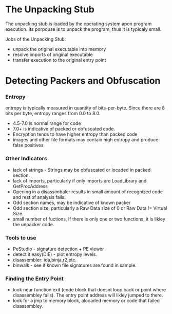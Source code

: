 # The Unpacking Stub

The unpacking stub is loaded by the operating system apon program execution.
Its porpouse is to unpack the program, thus it is typicaly small.

Jobs of the Unpacking Stub:
- unpack the original executable into memory
- resolve imports of original executable
- transfer execution to the original entry point

# Detecting Packers and Obfuscation

### Entropy
entropy is typically measured in quantity of bits-per-byte.
Since there are 8 bits per byte, entropy ranges from 0.0 to 8.0.


- 4.5-7.0 is normal range for code
- 7.0+ is indicative of packed or obfuscated code.
- Encryption tends to have higher entropy than packed code
- images and other file formats may contain high entropy and produce false positives

### Other Indicators
- lack of strings - Strings may be obfuscated or locaded in packed section.
- lack of imports, particularly if only imports are LoadLibrary and GetProcAddress
- Opening in a disassimbaler results in small amount of recognized code and rest of analysis fails.
- Odd section names, may be indicative of known packer
- Odd section size, particularly a Raw Data size of 0 or Raw Data != Virtual Size.
- small number of fuctions, If there is only one or two functions, it is likley the unpacker code.

### Tools to use
- PeStudio - signature detection + PE viewer
- detect it easy(DIE) - plot entropy levels.
- disassembler: ida,binja,r2,etc.
- binwalk - see if known file signatures are found in sample.

### Finding the Entry Point

- look near function exit (code block that doesnt loop back or point where disassembley fails).
The entry point address will likley jumped to there.
- look for a jmp to memory block, alocaded memory or code that failed disassembley.

